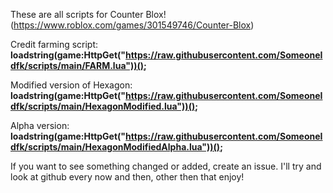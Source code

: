 These are all scripts for Counter Blox! (https://www.roblox.com/games/301549746/Counter-Blox)

Credit farming script:
**loadstring(game:HttpGet("https://raw.githubusercontent.com/SomeoneIdfk/scripts/main/FARM.lua"))();**

Modified version of Hexagon:
**loadstring(game:HttpGet("https://raw.githubusercontent.com/SomeoneIdfk/scripts/main/HexagonModified.lua"))();**

Alpha version:
**loadstring(game:HttpGet("https://raw.githubusercontent.com/SomeoneIdfk/scripts/main/HexagonModifiedAlpha.lua"))();**

If you want to see something changed or added, create an issue.
I'll try and look at github every now and then, other then that enjoy!
